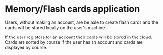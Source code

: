 # Memory/Flash cards application

Users, without making an account, are be able to create flash cards and the cards will be stored locally on the user's machine. 

If the user registers for an account their cards will be stored in the cloud. Cards are sorted by course if the user has an account and cards are displayed by course.

